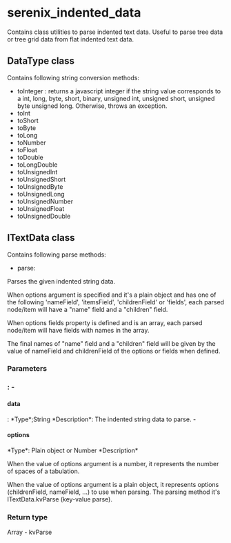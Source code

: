 # serenix_indented_data
Contains class utilities to parse indented text data. Useful to parse tree data or tree grid data from flat indented text data.


## DataType class
Contains following string conversion methods:
- toInteger : returns a javascript integer if the string value corresponds to a int, long, byte, short, binary, unsigned int, unsigned short, unsigned byte unsigned long. Otherwise, throws an exception.
- toInt
- toShort
- toByte
- toLong
- toNumber
- toFloat
- toDouble
- toLongDouble
- toUnsignedInt
- toUnsignedShort
- toUnsignedByte
- toUnsignedLong
- toUnsignedNumber
- toUnsignedFloat
- toUnsignedDouble
## ITextData class
Contains following parse methods:
- parse:
<p>Parses the given indented string data.</p>
 <p>When options argument is specified and it's a plain object and has one of the following 'nameField', 'itemsField', 'childrenField' or 'fields', each parsed node/item will have a "name" field and a "children" field.</p>
 <p>When options fields property is defined and is an array, each parsed 
 node/item will have fields with names in the array.</p>
 <p>The final names of "name" field and a "children" field will be given by 
 the value of nameField and childrenField of the options or fields when 
 defined.</p>
<h3>Parameters<h3>:
 - <h4>data</h4>: 
   *Type*;String
   *Description*: The indented string data to parse.
 - <h4>options</h4>
    *Type*: Plain object or Number
    *Description*
    <p>When the value of options argument is a number, it represents the 
    number of spaces of a tabulation.</p>
    <p>When the value of options argument is a plain object, it represents options (childrenField, nameField, ...) to use when parsing. The parsing method it's ITextData.kvParse (key-value parse).</p>
<h3>Return type</h3>
 Array
- kvParse
